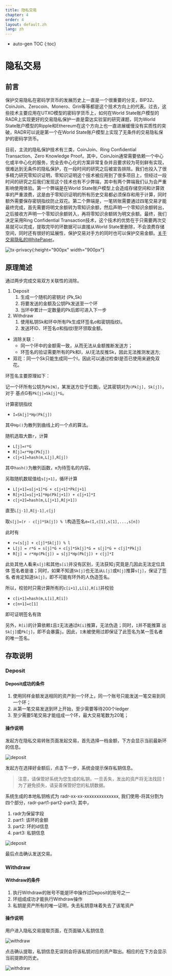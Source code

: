 ```yaml
---
title: 隐私交易
chapter: 4
order: 4
layout: default.zh
lang: zh
---
```


* auto-gen TOC
{:toc}

# 隐私交易

## 前言

保护交易隐私在密码学货币的发展历史上一直是一个很重要的分支，BIP32、CoinJoin、Zerocoin、Monero、Grin等等都是这个技术方向上的代表。过去，这些技术主要应用在UTXO模型的密码学货币上，如何在World State账户模型的RADR上实现更好的交易隐私保护一直是雷达实验室的研究课题，同为World State账户模型的Ripple和Ethereum在这个方向上也一直进展缓慢没有实质性的突破，RADR可以说是第一个在World State账户模型上实现了无条件的交易隐私保护的密码学货币。

目前，主流的隐私保护技术有三类，CoinJoin、Ring Confidential Transaction、Zero Knowledge Proof。其中，CoinJoin通常需要依赖一个中心化或半中心化的服务，完全去中心化的方案非常复杂并且要求较为苛刻鲜有实现，很难达到无条件的隐私保护，在一段时间的研究之后被宣告排除。我们也投入了很多精力研究零知识证明，零知识证明这个技术被应用到了很多项目上，但经过一段时间的研究之后我们发现这个技术也有不少弊端，其中有两个弊端我们认为会严重影响使用体验。第一个弊端是在World State账户模型上会造成存储空间和计算效率的严重浪费，这是由于零知识证明的所有历史交易都必须保存和用于计算，同时额外需要保存密钥指纹防止双花。第二个弊端是，一笔转账需要通过四笔交易才能最终完成，首先需要将明文余额转为零知识余额，然后声明一个零知识余额转出，之后接收方声明一个零知识余额转入，再将零知识余额转为明文余额。最终，我们决定采用Ring Confidential Transaction技术，这个技术的优势在于只需要两次交易就可以完成，提取完毕的环数据可以直接从World State里删除，不会浪费存储空间，同时还有很好的延展性，保护交易对手方的同时也可以保护交易金额。[关于交易隐私的WhitePaper](https://github.com/radrbiz/radard/blob/master/doc/Transaction_Privacy.pdf)。

![tx-privacy](/assets/images/ds/tx-privacy.png){:height="900px" width="900px"}

## 原理简述

通过两步完成交易双方关联性的消除。

1. Deposit
   1. 生成一个随机的密钥对 (Pk,Sk)
   2. 将要发送的金额及公钥Pk发送至一个环
   3. 当环中累计一定数量的Pk后即可进入下一步
2. Withdraw
   1. 使用私钥Sk和环中所有Pk生成环签名σ和密钥指纹I。
   2. 发送环ID、环签名σ和指纹I至环领取金额。

* 消除关联：
  * 同一个环中的金额需一致，从而无法从金额推断发送方；
  * 环签名的验证需要所有的Pk和I，从I无法反推Sk，因此无法推测发送方;
* 双花：同一个Sk只能生成同一个I，因此可以通过检查I是否已使用来避免双花。

环签名主要原理如下：

记一个环所有公钥为`Pk[N]`，某发送方位于位置j，记其密钥对为`(Pk[j], Sk[j])`，对于
基点G有`Pk[j]=Sk[j]*G`。

计算密钥指纹
* `I=Sk[j]*Hp(Pk[j])`

其中`Hp()`为散列到曲线上的一个点的算法。

随机选取大数`r`，计算
* `L[j]=r*G`
* `R[j]=r*Hp(Pk[j])`
* `c[j+1]=hash(m,L[j],R[j])`

其中`hash()`为散列函数，`m`为待签名的内容。

另取随机数赋值给`s[j+1]`，循环计算
* `L[j+1]=s[j+1]*G + c[j+1]*Pk[j+1]`
* `R[j+1]=s[j+1]*Hp(Pk[j+1]) + c[j+1]*I`
* `c[j+2]=hash(m,L[j+1],R[j+1])`

直至`L[j-1],R[j-1],c[j]`

取`s[j]=(r - c[j]*Sk[j]) % l`构造签名`σ=(I,c[1],s[1],...,s[n])`

此时有
* `r=(s[j] + c[j]*Sk[j]) % l`
* `L[j] = r*G = s[j]*G + c[j]*Sk[j]*G = s[j]*G + c[j]*Pk[j]`
* `R[j] = r*Hp(Pk[j]) = s[j]*Hp(Pk[j]) + c[j]*I`

此处其他人看来`s[j]`和其他`s[i]`并没有区别，无法获知`j`究竟是几因此无法定位具体
签名者是谁；同时，如果不知道`Sk[j]`也无法从`L[j]`或`R[j]`推算`s[j]`，保证了签名
者肯定知道`Sk[j]`，即不可能有环外的人伪造签名。

所以，校验时只需计算所有的`c[i+1],L[i],R[i]`并校验
* `c[i+1]=hash(m,L[i],R[i])`
* `c[n+1]=c[1]`

即可证明签名有效

另外，`R[i]`的计算依赖`I`且`I`无法通过`R[i]`推算，无法伪造；同时，`I`并不能推算
出`Sk[j]`或`Pk[j]`，即不会暴露`j`。因此，`I`未被使用过即保证了此签名为某一签名者
的唯一签名。

## 存取说明

### Deposit

#### Deposit成功的条件
1. 使用同样金额发送相同的资产到一个环上，同一个账号只能发送一笔交易到同一个环；
2. 从第一笔交易发送到环上开始，至少需要等待200个ledger
3. 至少需要5笔交易才能组成一个环，最大交易笔数为20笔；

#### 操作说明

发起方在隐私交易转账页面发起交易，首先选择一档金额，下方会显示当前最新环的信息。

![deposit](/assets/images/ds/deposit-1.png)

发起方在选择好金额后，点击下一步，系统会提示保存私钥信息。
>注意，请保管好系统为您生成的私钥，一旦丢失，发出的资产将无法找回！为了避免损失，请妥善保管好您的私钥数据。

系统生成的本地私钥格式为 radr-xx-xx-xxxxxxxxxxxxxx, 我们使用-将其分割为四个部分，radr-part1-part2-part3; 其中，
1. radr为保留字段
2. part1: 该环的金额
3. part2: 环的id信息
4. part3: 私钥信息

![deposit](/assets/images/ds/deposit-1.png)

最后点击确认发送交易。

### Withdraw

#### Withdraw的条件
1. 执行Withdraw的账号不能是环中操作过Deposit的账号之一
2. 环组成成功才能执行Withdraw操作
3. 私钥是资产所有的唯一证明，失去私钥意味着失去了该笔资产

#### 操作说明

用户进入隐私交易提取页面，在页面输入私钥信息

![withdraw](/assets/images/ds/withdraw.png)

点击确认提取，私钥信息无误则会将该私钥对应的资产取出。相应的在下方会显示当前提款的历史。

![withdraw](/assets/images/ds/withdraw-1.png)



